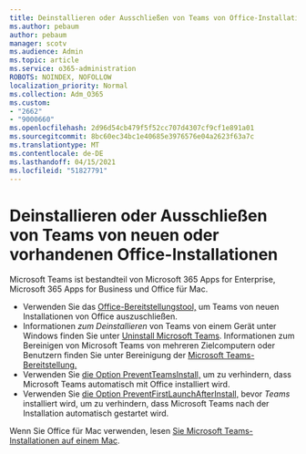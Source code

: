 ```yaml
---
title: Deinstallieren oder Ausschließen von Teams von Office-Installationen
ms.author: pebaum
author: pebaum
manager: scotv
ms.audience: Admin
ms.topic: article
ms.service: o365-administration
ROBOTS: NOINDEX, NOFOLLOW
localization_priority: Normal
ms.collection: Adm_O365
ms.custom:
- "2662"
- "9000660"
ms.openlocfilehash: 2d96d54cb479f5f52cc707d4307cf9cf1e891a01
ms.sourcegitcommit: 8bc60ec34bc1e40685e3976576e04a2623f63a7c
ms.translationtype: MT
ms.contentlocale: de-DE
ms.lasthandoff: 04/15/2021
ms.locfileid: "51827791"
---
```

# <a name="uninstall-or-exclude-teams-from-new-or-existing-office-installations"></a>Deinstallieren oder Ausschließen von Teams von neuen oder vorhandenen Office-Installationen

Microsoft Teams ist bestandteil von Microsoft 365 Apps for Enterprise, Microsoft 365 Apps for Business und Office für Mac.

- Verwenden Sie das [Office-Bereitstellungstool,](https://docs.microsoft.com/deployoffice/teams-install#how-to-exclude-microsoft-teams-from-new-installations-of-microsoft-365-apps) um Teams von neuen Installationen von Office auszuschließen.
- Informationen *zum Deinstallieren* von Teams von einem Gerät unter Windows finden Sie unter [Uninstall Microsoft Teams](https://support.office.com/article/3b159754-3c26-4952-abe7-57d27f5f4c81). Informationen zum Bereinigen von Microsoft Teams von mehreren Zielcomputern oder Benutzern finden Sie unter Bereinigung der [Microsoft Teams-Bereitstellung.](https://docs.microsoft.com/microsoftteams/scripts/powershell-script-teams-deployment-clean-up)
- Verwenden Sie [die Option PreventTeamsInstall,](https://docs.microsoft.com/deployoffice/teams-install#use-group-policy-to-control-the-installation-of-microsoft-teams
) um zu verhindern, dass Microsoft Teams automatisch mit Office installiert wird.
- Verwenden Sie [die Option PreventFirstLaunchAfterInstall,](https://docs.microsoft.com/deployoffice/teams-install#use-group-policy-to-prevent-microsoft-teams-from-starting-automatically-after-installation) bevor *Teams* installiert wird, um zu verhindern, dass Microsoft Teams nach der Installation automatisch gestartet wird.

Wenn Sie Office für Mac verwenden, lesen [Sie Microsoft Teams-Installationen auf einem Mac](https://docs.microsoft.com/deployoffice/teams-install#microsoft-teams-installations-on-a-mac).
